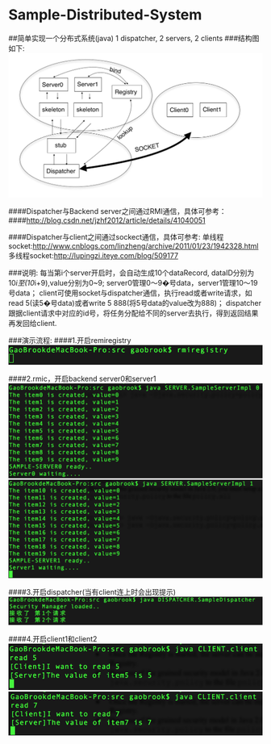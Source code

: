 # Sample-Distributed-System

##简单实现一个分布式系统(java)
1 dispatcher, 2 servers, 2 clients
###结构图如下: 
![image](https://github.com/brookgao/Sample-Distributed-System/raw/master/Images/structure.png) 

####Dispatcher与Backend server之间通过RMI通信，具体可参考：
####http://blog.csdn.net/jzhf2012/article/details/41040051

####Dispatcher与client之间通过sockect通信，具体可参考:
单线程socket:http://www.cnblogs.com/linzheng/archive/2011/01/23/1942328.html
多线程socket:http://lupingzi.iteye.com/blog/509177

###说明:
每当第i个server开启时，会自动生成10个dataRecord, dataID分别为10*i至(10*i+9),value分别为0~9;
server0管理0～9�号data，server1管理10～19号data；
client可使用socket与dispatcher通信，执行read或者write请求，如read 5(读5�号data)或者write 5 888(将5号data的value改为888)；
dispatcher跟据client请求中对应的id号，将任务分配给不同的server去执行，得到返回结果再发回给client.

###演示流程:
####1.开启remiregistry
![image](https://github.com/brookgao/Sample-Distributed-System/raw/master/Images/rmiregistry.png)

####2.rmic，开启backend server0和server1
![image](https://github.com/brookgao/Sample-Distributed-System/raw/master/Images/server0.png)
![image](https://github.com/brookgao/Sample-Distributed-System/raw/master/Images/server1.png)

####3.开启dispatcher(当有client连上时会出现提示)
![image](https://github.com/brookgao/Sample-Distributed-System/raw/master/Images/dispatcher.png)

####4.开启client1和client2
![image](https://github.com/brookgao/Sample-Distributed-System/raw/master/Images/client1.png)
![image](https://github.com/brookgao/Sample-Distributed-System/raw/master/Images/client2.png)




  
  
  


